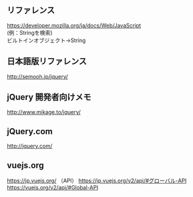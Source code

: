 ## リファレンス  
https://developer.mozilla.org/ja/docs/Web/JavaScript  
(例：Stringを検索)  
ビルトインオブジェクト→String  
  
  
  
## 日本語版リファレンス  
http://semooh.jp/jquery/  
  
  
  
## jQuery 開発者向けメモ  
http://www.mikage.to/jquery/  
  
  
  
## jQuery.com  
http://jquery.com/  
  
  
  
## vuejs.org 
https://jp.vuejs.org/
（API）
https://jp.vuejs.org/v2/api/#グローバル-API
https://vuejs.org/v2/api/#Global-API

